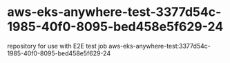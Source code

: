 # aws-eks-anywhere-test-3377d54c-1985-40f0-8095-bed458e5f629-24
repository for use with E2E test job aws-eks-anywhere-test:3377d54c-1985-40f0-8095-bed458e5f629-24
